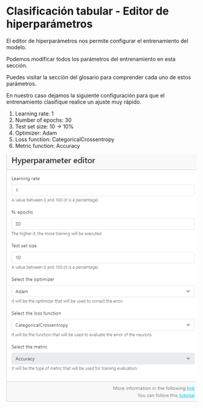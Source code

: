# Clasificación tabular - Editor de hiperparámetros

El editor de hiperparámetros nos permite configurar el entrenamiento del modelo.

Podemos modificar todos los parámetros del entrenamiento en esta sección.

Puedes visitar la sección del glosario para comprender cada uno de estos parámetros.

En nuestro caso dejamos la siguiente configuración para que el entrenamiento clasifique realice un ajuste muy rápido.

1. Learning rate: 1
2. Number of epochs: 30
3. Test set size: 10 → 10%
4. Optimizer: Adam
5. Loss function: CategoricalCrossentropy
6. Metric function: Accuracy

![04-editor-hyperparameters.png {server}](../images/00-tabular-classification/04-editor-hyperparameters.png)
